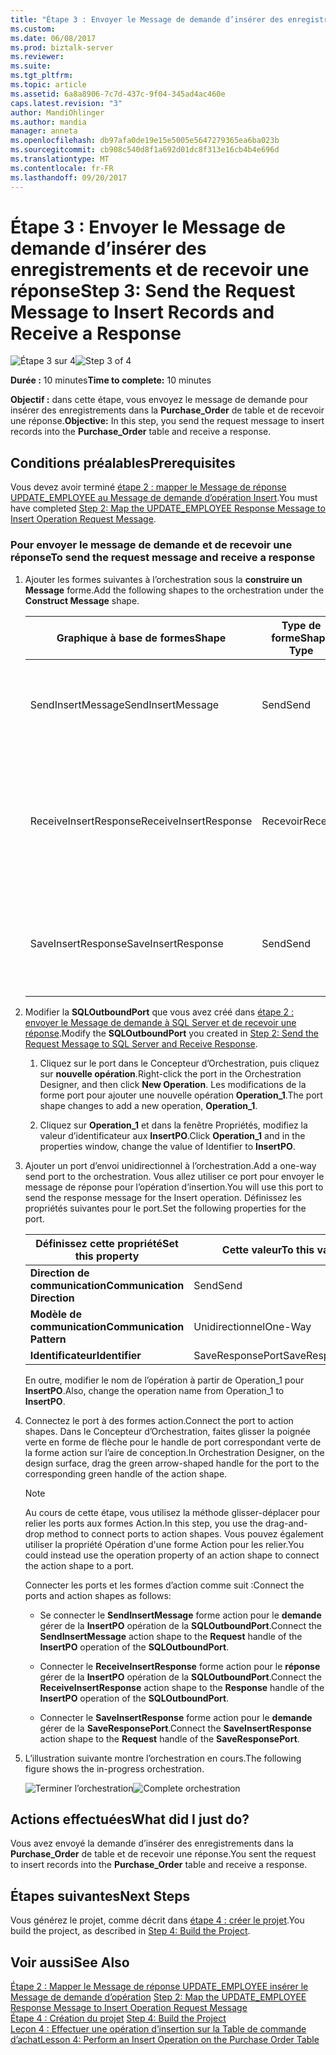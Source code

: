 ```yaml
---
title: "Étape 3 : Envoyer le Message de demande d’insérer des enregistrements et de recevoir une réponse | Documents Microsoft"
ms.custom: 
ms.date: 06/08/2017
ms.prod: biztalk-server
ms.reviewer: 
ms.suite: 
ms.tgt_pltfrm: 
ms.topic: article
ms.assetid: 6a8a8906-7c7d-437c-9f04-345ad4ac460e
caps.latest.revision: "3"
author: MandiOhlinger
ms.author: mandia
manager: anneta
ms.openlocfilehash: db97afa0de19e15e5005e5647279365ea6ba023b
ms.sourcegitcommit: cb908c540d8f1a692d01dc8f313e16cb4b4e696d
ms.translationtype: MT
ms.contentlocale: fr-FR
ms.lasthandoff: 09/20/2017
---
```

# <a name="step-3-send-the-request-message-to-insert-records-and-receive-a-response"></a><span data-ttu-id="8f476-102">Étape 3 : Envoyer le Message de demande d’insérer des enregistrements et de recevoir une réponse</span><span class="sxs-lookup"><span data-stu-id="8f476-102">Step 3: Send the Request Message to Insert Records and Receive a Response</span></span>
<span data-ttu-id="8f476-103">![Étape 3 sur 4](../../adapters-and-accelerators/adapter-oracle-ebs/media/step-3of4.gif "Step_3of4")</span><span class="sxs-lookup"><span data-stu-id="8f476-103">![Step 3 of 4](../../adapters-and-accelerators/adapter-oracle-ebs/media/step-3of4.gif "Step_3of4")</span></span>  
  
 <span data-ttu-id="8f476-104">**Durée :** 10 minutes</span><span class="sxs-lookup"><span data-stu-id="8f476-104">**Time to complete:** 10 minutes</span></span>  
  
 <span data-ttu-id="8f476-105">**Objectif :** dans cette étape, vous envoyez le message de demande pour insérer des enregistrements dans la **Purchase_Order** de table et de recevoir une réponse.</span><span class="sxs-lookup"><span data-stu-id="8f476-105">**Objective:** In this step, you send the request message to insert records into the **Purchase_Order** table and receive a response.</span></span>  
  
## <a name="prerequisites"></a><span data-ttu-id="8f476-106">Conditions préalables</span><span class="sxs-lookup"><span data-stu-id="8f476-106">Prerequisites</span></span>  
 <span data-ttu-id="8f476-107">Vous devez avoir terminé [étape 2 : mapper le Message de réponse UPDATE_EMPLOYEE au Message de demande d’opération Insert](../../adapters-and-accelerators/adapter-sql/step-2-map-update_employee-response-to-insert-operation-request.md).</span><span class="sxs-lookup"><span data-stu-id="8f476-107">You must have completed [Step 2: Map the UPDATE_EMPLOYEE Response Message to Insert Operation Request Message](../../adapters-and-accelerators/adapter-sql/step-2-map-update_employee-response-to-insert-operation-request.md).</span></span>  
  
### <a name="to-send-the-request-message-and-receive-a-response"></a><span data-ttu-id="8f476-108">Pour envoyer le message de demande et de recevoir une réponse</span><span class="sxs-lookup"><span data-stu-id="8f476-108">To send the request message and receive a response</span></span>  
  
1.  <span data-ttu-id="8f476-109">Ajouter les formes suivantes à l’orchestration sous la **construire un Message** forme.</span><span class="sxs-lookup"><span data-stu-id="8f476-109">Add the following shapes to the orchestration under the **Construct Message** shape.</span></span>  
  
    |<span data-ttu-id="8f476-110">Graphique à base de formes</span><span class="sxs-lookup"><span data-stu-id="8f476-110">Shape</span></span>|<span data-ttu-id="8f476-111">Type de forme</span><span class="sxs-lookup"><span data-stu-id="8f476-111">Shape Type</span></span>|<span data-ttu-id="8f476-112">Propriétés</span><span class="sxs-lookup"><span data-stu-id="8f476-112">Properties</span></span>|  
    |-----------|----------------|----------------|  
    |<span data-ttu-id="8f476-113">SendInsertMessage</span><span class="sxs-lookup"><span data-stu-id="8f476-113">SendInsertMessage</span></span>|<span data-ttu-id="8f476-114">Send</span><span class="sxs-lookup"><span data-stu-id="8f476-114">Send</span></span>|<span data-ttu-id="8f476-115">-Définissez **Message** à *InsertPO*</span><span class="sxs-lookup"><span data-stu-id="8f476-115">-   Set **Message** to *InsertPO*</span></span><br /><span data-ttu-id="8f476-116">-Définissez **nom** à *SendInsertMessage*</span><span class="sxs-lookup"><span data-stu-id="8f476-116">-   Set **Name** to *SendInsertMessage*</span></span>|  
    |<span data-ttu-id="8f476-117">ReceiveInsertResponse</span><span class="sxs-lookup"><span data-stu-id="8f476-117">ReceiveInsertResponse</span></span>|<span data-ttu-id="8f476-118">Recevoir</span><span class="sxs-lookup"><span data-stu-id="8f476-118">Receive</span></span>|<span data-ttu-id="8f476-119">-Définissez **activer** à *False*</span><span class="sxs-lookup"><span data-stu-id="8f476-119">-   Set **Activate** to *False*</span></span><br /><span data-ttu-id="8f476-120">-Définissez **Message** à *InsertPOResponse*</span><span class="sxs-lookup"><span data-stu-id="8f476-120">-   Set **Message** to *InsertPOResponse*</span></span><br /><span data-ttu-id="8f476-121">-Définissez **nom** à *ReceiveInsertResponse*</span><span class="sxs-lookup"><span data-stu-id="8f476-121">-   Set **Name** to *ReceiveInsertResponse*</span></span>|  
    |<span data-ttu-id="8f476-122">SaveInsertResponse</span><span class="sxs-lookup"><span data-stu-id="8f476-122">SaveInsertResponse</span></span>|<span data-ttu-id="8f476-123">Send</span><span class="sxs-lookup"><span data-stu-id="8f476-123">Send</span></span>|<span data-ttu-id="8f476-124">-Définissez **Message** à *InsertPOResponse*</span><span class="sxs-lookup"><span data-stu-id="8f476-124">-   Set **Message** to *InsertPOResponse*</span></span><br /><span data-ttu-id="8f476-125">-Définissez **nom** à *SaveInsertResponse*</span><span class="sxs-lookup"><span data-stu-id="8f476-125">-   Set **Name** to *SaveInsertResponse*</span></span>|  
  
2.  <span data-ttu-id="8f476-126">Modifier la **SQLOutboundPort** que vous avez créé dans [étape 2 : envoyer le Message de demande à SQL Server et de recevoir une réponse](../../adapters-and-accelerators/adapter-sql/step-2-send-the-request-message-to-sql-server-and-receive-response.md).</span><span class="sxs-lookup"><span data-stu-id="8f476-126">Modify the **SQLOutboundPort** you created in [Step 2: Send the Request Message to SQL Server and Receive Response](../../adapters-and-accelerators/adapter-sql/step-2-send-the-request-message-to-sql-server-and-receive-response.md).</span></span>  
  
    1.  <span data-ttu-id="8f476-127">Cliquez sur le port dans le Concepteur d’Orchestration, puis cliquez sur **nouvelle opération**.</span><span class="sxs-lookup"><span data-stu-id="8f476-127">Right-click the port in the Orchestration Designer, and then click **New Operation**.</span></span> <span data-ttu-id="8f476-128">Les modifications de la forme port pour ajouter une nouvelle opération **Operation_1**.</span><span class="sxs-lookup"><span data-stu-id="8f476-128">The port shape changes to add a new operation, **Operation_1**.</span></span>  
  
    2.  <span data-ttu-id="8f476-129">Cliquez sur **Operation_1** et dans la fenêtre Propriétés, modifiez la valeur d’identificateur aux **InsertPO**.</span><span class="sxs-lookup"><span data-stu-id="8f476-129">Click **Operation_1** and in the properties window, change the value of Identifier to **InsertPO**.</span></span>  
  
3.  <span data-ttu-id="8f476-130">Ajouter un port d’envoi unidirectionnel à l’orchestration.</span><span class="sxs-lookup"><span data-stu-id="8f476-130">Add a one-way send port to the orchestration.</span></span> <span data-ttu-id="8f476-131">Vous allez utiliser ce port pour envoyer le message de réponse pour l’opération d’insertion.</span><span class="sxs-lookup"><span data-stu-id="8f476-131">You will use this port to send the response message for the Insert operation.</span></span> <span data-ttu-id="8f476-132">Définissez les propriétés suivantes pour le port.</span><span class="sxs-lookup"><span data-stu-id="8f476-132">Set the following properties for the port.</span></span>  
  
    |<span data-ttu-id="8f476-133">Définissez cette propriété</span><span class="sxs-lookup"><span data-stu-id="8f476-133">Set this property</span></span>|<span data-ttu-id="8f476-134">Cette valeur</span><span class="sxs-lookup"><span data-stu-id="8f476-134">To this value</span></span>|  
    |-----------------------|-------------------|  
    |<span data-ttu-id="8f476-135">**Direction de communication**</span><span class="sxs-lookup"><span data-stu-id="8f476-135">**Communication Direction**</span></span>|<span data-ttu-id="8f476-136">Send</span><span class="sxs-lookup"><span data-stu-id="8f476-136">Send</span></span>|  
    |<span data-ttu-id="8f476-137">**Modèle de communication**</span><span class="sxs-lookup"><span data-stu-id="8f476-137">**Communication Pattern**</span></span>|<span data-ttu-id="8f476-138">Unidirectionnel</span><span class="sxs-lookup"><span data-stu-id="8f476-138">One-Way</span></span>|  
    |<span data-ttu-id="8f476-139">**Identificateur**</span><span class="sxs-lookup"><span data-stu-id="8f476-139">**Identifier**</span></span>|<span data-ttu-id="8f476-140">SaveResponsePort</span><span class="sxs-lookup"><span data-stu-id="8f476-140">SaveResponsePort</span></span>|  
  
     <span data-ttu-id="8f476-141">En outre, modifier le nom de l’opération à partir de Operation_1 pour **InsertPO**.</span><span class="sxs-lookup"><span data-stu-id="8f476-141">Also, change the operation name from Operation_1 to **InsertPO**.</span></span>  
  
4.  <span data-ttu-id="8f476-142">Connectez le port à des formes action.</span><span class="sxs-lookup"><span data-stu-id="8f476-142">Connect the port to action shapes.</span></span> <span data-ttu-id="8f476-143">Dans le Concepteur d’Orchestration, faites glisser la poignée verte en forme de flèche pour le handle de port correspondant verte de la forme action sur l’aire de conception.</span><span class="sxs-lookup"><span data-stu-id="8f476-143">In Orchestration Designer, on the design surface, drag the green arrow-shaped handle for the port to the corresponding green handle of the action shape.</span></span>  
  
    > [!NOTE]
    >  <span data-ttu-id="8f476-144">Au cours de cette étape, vous utilisez la méthode glisser-déplacer pour relier les ports aux formes Action.</span><span class="sxs-lookup"><span data-stu-id="8f476-144">In this step, you use the drag-and-drop method to connect ports to action shapes.</span></span> <span data-ttu-id="8f476-145">Vous pouvez également utiliser la propriété Opération d'une forme Action pour les relier.</span><span class="sxs-lookup"><span data-stu-id="8f476-145">You could instead use the operation property of an action shape to connect the action shape to a port.</span></span>  
  
     <span data-ttu-id="8f476-146">Connecter les ports et les formes d’action comme suit :</span><span class="sxs-lookup"><span data-stu-id="8f476-146">Connect the ports and action shapes as follows:</span></span>  
  
    -   <span data-ttu-id="8f476-147">Se connecter le **SendInsertMessage** forme action pour le **demande** gérer de la **InsertPO** opération de la **SQLOutboundPort**.</span><span class="sxs-lookup"><span data-stu-id="8f476-147">Connect the **SendInsertMessage** action shape to the **Request** handle of the **InsertPO** operation of the **SQLOutboundPort**.</span></span>  
  
    -   <span data-ttu-id="8f476-148">Connecter le **ReceiveInsertResponse** forme action pour le **réponse** gérer de la **InsertPO** opération de la **SQLOutboundPort**.</span><span class="sxs-lookup"><span data-stu-id="8f476-148">Connect the **ReceiveInsertResponse** action shape to the **Response** handle of the **InsertPO** operation of the **SQLOutboundPort**.</span></span>  
  
    -   <span data-ttu-id="8f476-149">Connecter le **SaveInsertResponse** forme action pour le **demande** gérer de la **SaveResponsePort**.</span><span class="sxs-lookup"><span data-stu-id="8f476-149">Connect the **SaveInsertResponse** action shape to the **Request** handle of the **SaveResponsePort**.</span></span>  
  
5.  <span data-ttu-id="8f476-150">L’illustration suivante montre l’orchestration en cours.</span><span class="sxs-lookup"><span data-stu-id="8f476-150">The following figure shows the in-progress orchestration.</span></span>  
  
     <span data-ttu-id="8f476-151">![Terminer l’orchestration](../../adapters-and-accelerators/adapter-sql/media/sql-adap-tut-09-comp-orch.gif "sql_adap_tut_09_comp_orch")</span><span class="sxs-lookup"><span data-stu-id="8f476-151">![Complete orchestration](../../adapters-and-accelerators/adapter-sql/media/sql-adap-tut-09-comp-orch.gif "sql_adap_tut_09_comp_orch")</span></span>  
  
## <a name="what-did-i-just-do"></a><span data-ttu-id="8f476-152">Actions effectuées</span><span class="sxs-lookup"><span data-stu-id="8f476-152">What did I just do?</span></span>  
 <span data-ttu-id="8f476-153">Vous avez envoyé la demande d’insérer des enregistrements dans la **Purchase_Order** de table et de recevoir une réponse.</span><span class="sxs-lookup"><span data-stu-id="8f476-153">You sent the request to insert records into the **Purchase_Order** table and receive a response.</span></span>  
  
## <a name="next-steps"></a><span data-ttu-id="8f476-154">Étapes suivantes</span><span class="sxs-lookup"><span data-stu-id="8f476-154">Next Steps</span></span>  
 <span data-ttu-id="8f476-155">Vous générez le projet, comme décrit dans [étape 4 : créer le projet](../../adapters-and-accelerators/adapter-sql/step-4-build-the-project.md).</span><span class="sxs-lookup"><span data-stu-id="8f476-155">You build the project, as described in [Step 4: Build the Project](../../adapters-and-accelerators/adapter-sql/step-4-build-the-project.md).</span></span>  
  
## <a name="see-also"></a><span data-ttu-id="8f476-156">Voir aussi</span><span class="sxs-lookup"><span data-stu-id="8f476-156">See Also</span></span>  
 <span data-ttu-id="8f476-157">[Étape 2 : Mapper le Message de réponse UPDATE_EMPLOYEE insérer le Message de demande d’opération](../../adapters-and-accelerators/adapter-sql/step-2-map-update_employee-response-to-insert-operation-request.md) </span><span class="sxs-lookup"><span data-stu-id="8f476-157">[Step 2: Map the UPDATE_EMPLOYEE Response Message to Insert Operation Request Message](../../adapters-and-accelerators/adapter-sql/step-2-map-update_employee-response-to-insert-operation-request.md) </span></span>  
 <span data-ttu-id="8f476-158">[Étape 4 : Création du projet](../../adapters-and-accelerators/adapter-sql/step-4-build-the-project.md) </span><span class="sxs-lookup"><span data-stu-id="8f476-158">[Step 4: Build the Project](../../adapters-and-accelerators/adapter-sql/step-4-build-the-project.md) </span></span>  
 [<span data-ttu-id="8f476-159">Leçon 4 : Effectuer une opération d’insertion sur la Table de commande d’achat</span><span class="sxs-lookup"><span data-stu-id="8f476-159">Lesson 4: Perform an Insert Operation on the Purchase Order Table</span></span>](../../adapters-and-accelerators/adapter-sql/lesson-4-perform-an-insert-operation-on-the-purchase-order-table.md)